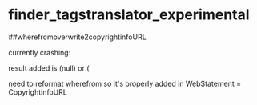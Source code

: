# finder_tagstranslator_experimental


##wherefromoverwrite2copyrightinfoURL

currently crashing:  


result added is (null) or ( 



 need to reformat wherefrom so it's properly added in WebStatement = CopyrightinfoURL
